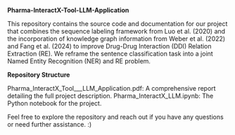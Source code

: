 
**Pharma-InteractX-Tool-LLM-Application**

This repository contains the source code and documentation for our project that combines the sequence labeling framework from Luo et al. (2020) 
and the incorporation of knowledge graph information from Weber et al. (2022) and Fang et al. (2024) to improve Drug-Drug Interaction (DDI) 
Relation Extraction (RE). We reframe the sentence classification task into a joint Named Entity Recognition (NER) and RE problem.

**Repository Structure**

Pharma_InteractX_Tool___LLM_Application.pdf: A comprehensive report detailing the full project description.
Pharma_InteractX_LLM.ipynb: The Python notebook for the project.

Feel free to explore the repository and reach out if you have any questions or need further assistance.  :) 






